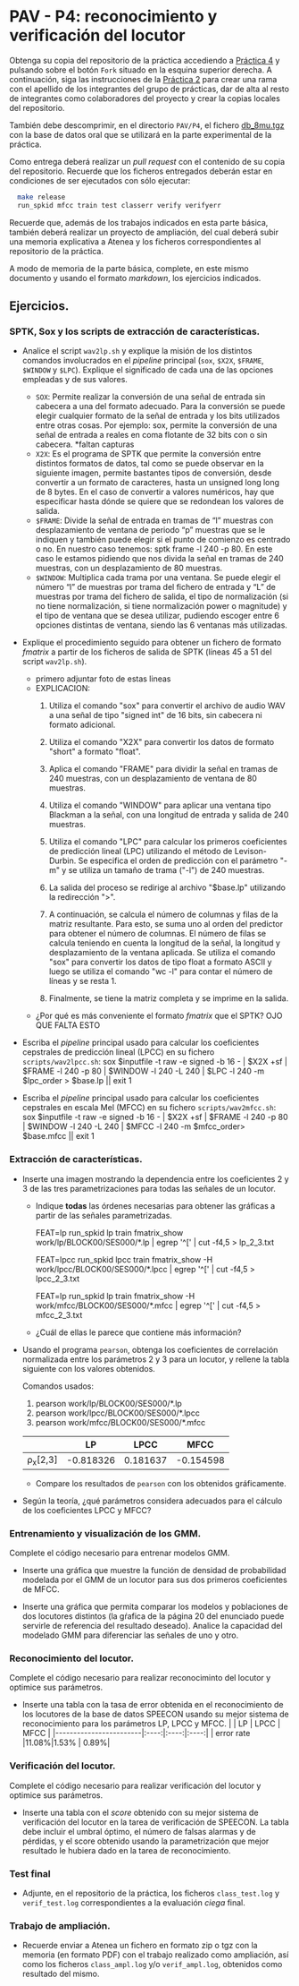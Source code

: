 PAV - P4: reconocimiento y verificación del locutor
===================================================

Obtenga su copia del repositorio de la práctica accediendo a [Práctica 4](https://github.com/albino-pav/P4)
y pulsando sobre el botón `Fork` situado en la esquina superior derecha. A continuación, siga las
instrucciones de la [Práctica 2](https://github.com/albino-pav/P2) para crear una rama con el apellido de
los integrantes del grupo de prácticas, dar de alta al resto de integrantes como colaboradores del proyecto
y crear la copias locales del repositorio.

También debe descomprimir, en el directorio `PAV/P4`, el fichero [db_8mu.tgz](https://atenea.upc.edu/mod/resource/view.php?id=3654387?forcedownload=1)
con la base de datos oral que se utilizará en la parte experimental de la práctica.

Como entrega deberá realizar un *pull request* con el contenido de su copia del repositorio. Recuerde
que los ficheros entregados deberán estar en condiciones de ser ejecutados con sólo ejecutar:

~~~~~~~~~~~~~~~~~~~~~~~~~~~~~~~~~~~~~~~~~~~~~~~~~~~~~.sh
  make release
  run_spkid mfcc train test classerr verify verifyerr
~~~~~~~~~~~~~~~~~~~~~~~~~~~~~~~~~~~~~~~~~~~~~~~~~~~~~

Recuerde que, además de los trabajos indicados en esta parte básica, también deberá realizar un proyecto
de ampliación, del cual deberá subir una memoria explicativa a Atenea y los ficheros correspondientes al
repositorio de la práctica.

A modo de memoria de la parte básica, complete, en este mismo documento y usando el formato *markdown*, los
ejercicios indicados.

## Ejercicios.

### SPTK, Sox y los scripts de extracción de características.

- Analice el script `wav2lp.sh` y explique la misión de los distintos comandos involucrados en el *pipeline*
  principal (`sox`, `$X2X`, `$FRAME`, `$WINDOW` y `$LPC`). Explique el significado de cada una de las 
  opciones empleadas y de sus valores.
  - `SOX`: Permite realizar la conversión de una señal de entrada sin cabecera a una del formato adecuado. Para la conversión se puede elegir cualquier formato de la señal de entrada y los bits utilizados entre otras cosas. Por ejemplo: sox, permite la conversión de una señal de entrada a reales en coma flotante de 32 bits con o sin cabecera.
  *faltan capturas 
  - `X2X`: Es el programa de SPTK que permite la conversión entre distintos formatos de datos, tal como se puede observar en la siguiente imagen, permite bastantes tipos de conversión, desde convertir a un formato de caracteres, hasta un unsigned long long de 8 bytes. En el caso de convertir a valores numéricos, hay que especificar hasta dónde se quiere que se redondean los valores de salida.  
  - `$FRAME`:  Divide la señal de entrada en tramas de “l” muestras con desplazamiento de ventana de periodo “p” muestras que se le indiquen y también puede elegir si el punto de comienzo es centrado o no. En nuestro caso tenemos: sptk frame -l 240 -p 80. En este caso le estamos pidiendo que nos divida la señal en tramas de 240 muestras, con un desplazamiento de 80 muestras.
  - `$WINDOW`: Multiplica cada trama por una ventana. Se puede elegir el número “l” de muestras por trama del fichero de entrada y “L” de muestras por trama del fichero de salida, el tipo de normalización (si no tiene normalización, si tiene normalización power o magnitude) y el tipo de ventana que se desea utilizar, pudiendo escoger entre 6 opciones distintas de ventana, siendo las 6 ventanas más utilizadas. 



- Explique el procedimiento seguido para obtener un fichero de formato *fmatrix* a partir de los ficheros de
  salida de SPTK (líneas 45 a 51 del script `wav2lp.sh`).
  * primero adjuntar foto de estas lineas

  - EXPLICACION:
    1. Utiliza el comando "sox" para convertir el archivo de audio WAV a una señal de tipo "signed int" de 16 bits, sin cabecera ni formato adicional.

    2. Utiliza el comando "X2X" para convertir los datos de formato "short" a formato "float".

    3. Aplica el comando "FRAME" para dividir la señal en tramas de 240 muestras, con un desplazamiento de ventana de 80 muestras.

    4. Utiliza el comando "WINDOW" para aplicar una ventana tipo Blackman a la señal, con una longitud de entrada y salida de 240 muestras.

    5. Utiliza el comando "LPC" para calcular los primeros coeficientes de predicción lineal (LPC) utilizando el método de Levison-Durbin. Se especifica el orden de predicción con el parámetro "-m" y se utiliza un tamaño de trama ("-l") de 240 muestras.

    6. La salida del proceso se redirige al archivo "$base.lp" utilizando la redirección ">".

    7. A continuación, se calcula el número de columnas y filas de la matriz resultante. Para esto, se suma uno al orden del predictor para obtener el número de columnas. El número de filas se calcula teniendo en cuenta la longitud de la señal, la longitud y desplazamiento de la ventana aplicada. Se utiliza el comando "sox" para convertir los datos de tipo float a formato ASCII y luego se utiliza el comando "wc -l" para contar el número de líneas y se resta 1.

    8. Finalmente, se tiene la matriz completa y se imprime en la salida.
  

  * ¿Por qué es más conveniente el formato *fmatrix* que el SPTK?
    OJO QUE FALTA ESTO 

- Escriba el *pipeline* principal usado para calcular los coeficientes cepstrales de predicción lineal
  (LPCC) en su fichero <code>scripts/wav2lpcc.sh</code>:
  sox $inputfile -t raw -e signed -b 16 - | $X2X +sf | $FRAME -l 240 -p 80 | $WINDOW -l 240 -L 240 |
	$LPC -l 240 -m $lpc_order > $base.lp || exit 1

- Escriba el *pipeline* principal usado para calcular los coeficientes cepstrales en escala Mel (MFCC) en su
  fichero <code>scripts/wav2mfcc.sh</code>:
  sox $inputfile -t raw -e signed -b 16 - | $X2X +sf | $FRAME -l 240 -p 80 | $WINDOW -l 240 -L 240 |
	$MFCC -l 240 -m $mfcc_order> $base.mfcc || exit 1

### Extracción de características.

- Inserte una imagen mostrando la dependencia entre los coeficientes 2 y 3 de las tres parametrizaciones
  para todas las señales de un locutor.
  
  + Indique **todas** las órdenes necesarias para obtener las gráficas a partir de las señales 
    parametrizadas.

    FEAT=lp run_spkid lp train
      fmatrix_show work/lp/BLOCK00/SES000/*.lp | egrep '^\[' | cut -f4,5 > lp_2_3.txt

    FEAT=lpcc run_spkid lpcc train
    fmatrix_show -H work/lpcc/BLOCK00/SES000/*.lpcc | egrep '^\[' | cut -f4,5 > lpcc_2_3.txt

    FEAT=lp run_spkid lp train
    fmatrix_show -H work/mfcc/BLOCK00/SES000/*.mfcc | egrep '^\[' | cut -f4,5 > mfcc_2_3.txt
    
  + ¿Cuál de ellas le parece que contiene más información?

- Usando el programa <code>pearson</code>, obtenga los coeficientes de correlación normalizada entre los parámetros 2 y 3 para un locutor, y rellene la tabla siguiente con los valores obtenidos.

  Comandos usados:
  1. pearson work/lp/BLOCK00/SES000/*.lp 
  2. pearson work/lpcc/BLOCK00/SES000/*.lpcc 
  3. pearson work/mfcc/BLOCK00/SES000/*.mfcc 



  |                        | LP   | LPCC | MFCC |
  |------------------------|:----:|:----:|:----:|
  | &rho;<sub>x</sub>[2,3] |  -0.818326 | 0.181637 | -0.154598 |
  
  + Compare los resultados de <code>pearson</code> con los obtenidos gráficamente.
  
- Según la teoría, ¿qué parámetros considera adecuados para el cálculo de los coeficientes LPCC y MFCC?

### Entrenamiento y visualización de los GMM.

Complete el código necesario para entrenar modelos GMM.

- Inserte una gráfica que muestre la función de densidad de probabilidad modelada por el GMM de un locutor
  para sus dos primeros coeficientes de MFCC.
  


- Inserte una gráfica que permita comparar los modelos y poblaciones de dos locutores distintos (la gŕafica
  de la página 20 del enunciado puede servirle de referencia del resultado deseado). Analice la capacidad
  del modelado GMM para diferenciar las señales de uno y otro.

### Reconocimiento del locutor.

Complete el código necesario para realizar reconociminto del locutor y optimice sus parámetros.

- Inserte una tabla con la tasa de error obtenida en el reconocimiento de los locutores de la base de datos
  SPEECON usando su mejor sistema de reconocimiento para los parámetros LP, LPCC y MFCC.
  |                        | LP   | LPCC | MFCC |
  |------------------------|:----:|:----:|:----:|
  | error rate             |11.08%|1.53% | 0.89%|

### Verificación del locutor.

Complete el código necesario para realizar verificación del locutor y optimice sus parámetros.

- Inserte una tabla con el *score* obtenido con su mejor sistema de verificación del locutor en la tarea
  de verificación de SPEECON. La tabla debe incluir el umbral óptimo, el número de falsas alarmas y de
  pérdidas, y el score obtenido usando la parametrización que mejor resultado le hubiera dado en la tarea
  de reconocimiento.
 
### Test final

- Adjunte, en el repositorio de la práctica, los ficheros `class_test.log` y `verif_test.log` 
  correspondientes a la evaluación *ciega* final.

### Trabajo de ampliación.

- Recuerde enviar a Atenea un fichero en formato zip o tgz con la memoria (en formato PDF) con el trabajo 
  realizado como ampliación, así como los ficheros `class_ampl.log` y/o `verif_ampl.log`, obtenidos como 
  resultado del mismo.
